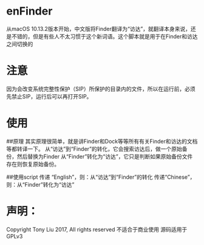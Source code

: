 # enFinder

从macOS 10.13.2版本开始，中文版将Finder翻译为“访达”，就翻译本身来说，还是不错的，但是有些人不太习惯于这个新词语。这个脚本就是用于在Finder和访达之间切换的

# 注意
因为会改变系统完整性保护（SIP）所保护的目录内的文件，所以在运行前，必须先禁止SIP，运行后可以再打开SIP。

# 使用
##原理
其实原理很简单，就是讲Finder和Dock等等所有有关Finder和访达的文档等都转译一下。
从“访达”到“Finder”的转化，它会搜索访达后，做一个原始备份，然后替换为Finder
从“Finder”转化为“访达”，它只是判断如果原始备份文件存在则恢复原始备份。

##使用script
传递 “English”，则：从“访达”到“Finder”的转化
传递“Chinese”，则：从“Finder”转化为“访达”

# 声明：
Copyright Tony Liu 2017, All rights reserved
不适合于商业使用
源码适用于GPLv3
